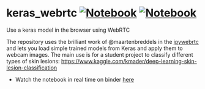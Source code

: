# keras_webrtc [![Notebook](https://mybinder.org/badge.svg)](https://mybinder.org/v2/gh/kmader/keras_webrtc/master?filepath=notebooks) [![Notebook](https://img.shields.io/badge/launch-mobile_app-red.svg)](https://mybinder.org/v2/gh/kmader/keras_webrtc/master?urlpath=%2Fapps%2Fnotebooks%2FDemo.ipynb%3Fuser%3Ddemo)

Use a keras model in the browser using WebRTC

The repository uses the brilliant work of @maartenbreddels in the [ipywebrtc](https://github.com/maartenbreddels/ipywebrtc) and lets you load simple trained models from Keras and apply them to webcam images. The main use is for a student project to classify different types of skin lesions: https://www.kaggle.com/kmader/deep-learning-skin-lesion-classification

- Watch the notebook in real time on binder [here](https://youtu.be/YVPUVj7RjRQ)

